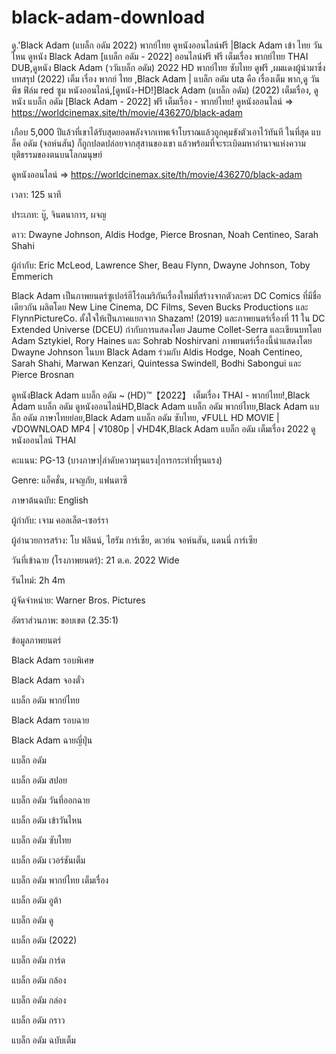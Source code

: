 # black-adam-download
ดู.'Black Adam (แบล็ก อดัม 2022) พากย์ไทย ดูหนังออนไลน์ฟรี |Black Adam เข้า ไทย วัน ไหน ดูหนัง Black Adam [แบล็ก อดัม - 2022] ออนไลน์ฟรี ฟรี เต็มเรื่อง พากย์ไทย THAI DUB,ดูหนัง Black Adam (ววัแบล็ก อดัม) 2022 HD พากย์ไทย ซับไทย ดูฟรี ,ผมแดงผู้นำมาซึ่งบทสรุป (2022) เต็ม เรื่อง พากย์ ไทย ,Black Adam | แบล็ก อดัม uta คือ เรื่องเต็ม พาก,ดู วัน พีช ฟิล์ม red ซูม หนังออนไลน์,[ดูหนัง-HD!]Black Adam (แบล็ก อดัม) (2022) เต็มเรื่อง, ดูหนัง แบล็ก อดัม [Black Adam - 2022] ฟรี เต็มเรื่อง - พากย์ไทย!
ดูหนังออนไลน์ ⇒ https://worldcinemax.site/th/movie/436270/black-adam

เกือบ 5,000 ปีแล้วที่เขาได้รับสุดยอดพลังจากเทพเจ้าโบราณแล้วถูกคุมขังตัวเอาไว้ทันที ในที่สุด แบล็ค อดัม (จอห์นสัน) ก็ถูกปลดปล่อยจากสุสานของเขา แล้วพร้อมที่จะระเบิดมหาอำนาจแห่งความยุติธรรมของตนบนโลกมนุษย์

ดูหนังออนไลน์ ⇒ https://worldcinemax.site/th/movie/436270/black-adam

เวลา: 125 นาที

ประเภท: บู๊, จินตนาการ, ผจญ

ดาว: Dwayne Johnson, Aldis Hodge, Pierce Brosnan, Noah Centineo, Sarah Shahi

ผู้กำกับ: Eric McLeod, Lawrence Sher, Beau Flynn, Dwayne Johnson, Toby Emmerich

Black Adam เป็นภาพยนตร์ซูเปอร์ฮีโร่อเมริกันเรื่องใหม่ที่สร้างจากตัวละคร DC Comics ที่มีชื่อเดียวกัน ผลิตโดย New Line Cinema, DC Films, Seven Bucks Productions และ FlynnPictureCo. ตั้งใจให้เป็นภาคแยกจาก Shazam! (2019) และภาพยนตร์เรื่องที่ 11 ใน DC Extended Universe (DCEU) กำกับการแสดงโดย Jaume Collet-Serra และเขียนบทโดย Adam Sztykiel, Rory Haines และ Sohrab Noshirvani ภาพยนตร์เรื่องนี้นำแสดงโดย Dwayne Johnson ในบท Black Adam ร่วมกับ Aldis Hodge, Noah Centineo, Sarah Shahi, Marwan Kenzari, Quintessa Swindell, Bodhi Sabongui และ Pierce Brosnan

ดูหนังBlack Adam แบล็ก อดัม ~ (HD)™【2022】 เต็มเรื่อง THAI - พากย์ไทย!,Black Adam แบล็ก อดัม ดูหนังออนไลน์HD,Black Adam แบล็ก อดัม พากย์ไทย,Black Adam แบล็ก อดัม ภาษาไทยย่อย,Black Adam แบล็ก อดัม ซับไทย, √FULL HD MOVIE | √DOWNLOAD MP4 | √1080p | √HD4K,Black Adam แบล็ก อดัม เต็มเรื่อง 2022 ดูหนังออนไลน์ THAI

คะแนน: PG-13 (บางภาษา|ลำดับความรุนแรง|การกระทำที่รุนแรง)

Genre: แอ็คชั่น, ผจญภัย, แฟนตาซี

ภาษาต้นฉบับ: English

ผู้กำกับ: เจาม คอลเล็ต-เซอร์รา

ผู้อำนวยการสร้าง: โบ ฟลินน์, ไฮรัม การ์เซีย, ดเวย์น จอห์นสัน, แดนนี่ การ์เซีย

วันที่เข้าฉาย (โรงภาพยนตร์): 21 ต.ค. 2022 Wide

รันไทม์: 2h 4m

ผู้จัดจำหน่าย: Warner Bros. Pictures

อัตราส่วนภาพ: ขอบเขต (2.35:1)

ข้อมูลภาพยนตร์

Black Adam รอบพิเศษ

Black Adam จองตั๋ว

แบล็ก อดัม พากย์ไทย

Black Adam รอบฉาย

Black Adam ฉายญี่ปุ่น

แบล็ก อดัม

แบล็ก อดัม สปอย

แบล็ก อดัม วันที่ออกฉาย

แบล็ก อดัม เข้าวันไหน

แบล็ก อดัม ซับไทย

แบล็ก อดัม เวอร์ชันเต็ม

แบล็ก อดัม พากย์ไทย เต็มเรื่อง

แบล็ก อดัม อูต้า

แบล็ก อดัม ดู

แบล็ก อดัม (2022)

แบล็ก อดัม การ์ด

แบล็ก อดัม กล้อง

แบล็ก อดัม กล่อง

แบล็ก อดัม กราว

แบล็ก อดัม ฉบับเต็ม
